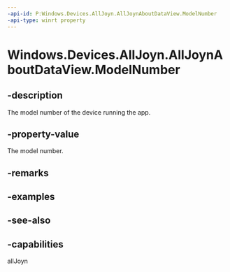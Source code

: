 ----api-id: P:Windows.Devices.AllJoyn.AllJoynAboutDataView.ModelNumber
-api-type: winrt property
---<!-- Property syntaxpublic string ModelNumber { get; }--># Windows.Devices.AllJoyn.AllJoynAboutDataView.ModelNumber## -descriptionThe model number of the device running the app.## -property-valueThe model number.## -remarks## -examples## -see-also## -capabilitiesallJoyn